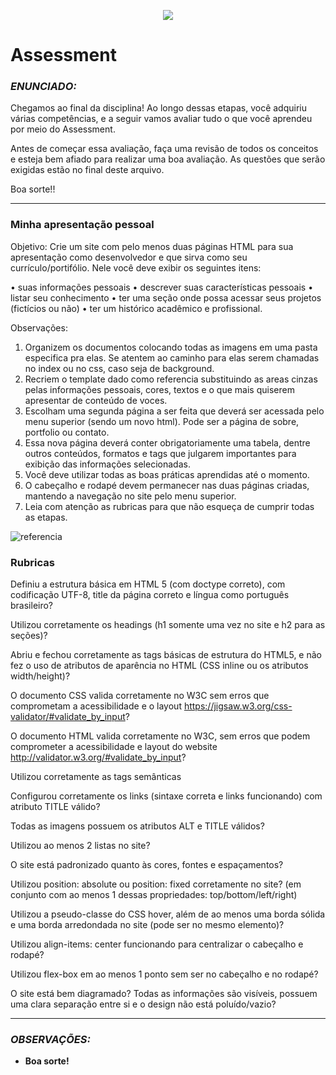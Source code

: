 <p align="center">
    <img src="https://www.infnet.edu.br/infnet/wp-content/themes/infnet.homepage//assets/img/LogoInfnetRodape.png"/>
</p>

# Assessment

### _ENUNCIADO:_

Chegamos ao final da disciplina! Ao longo dessas etapas, você adquiriu várias competências, e a seguir vamos avaliar tudo o que você aprendeu por meio do Assessment.

Antes de começar essa avaliação, faça uma revisão de todos os conceitos e esteja bem afiado para realizar uma boa avaliação. As questões que serão exigidas estão no final deste arquivo.

Boa sorte!!

---

### Minha apresentação pessoal

Objetivo: Crie um site com pelo menos duas páginas HTML para sua apresentação como desenvolvedor e que sirva como seu currículo/portifólio. Nele você deve exibir os seguintes itens:

• suas informações pessoais
• descrever suas características pessoais
• listar seu conhecimento
• ter uma seção onde possa acessar seus projetos (fictícios ou não)
• ter um histórico acadêmico e profissional.

Observações:

1. Organizem os documentos colocando todas as imagens em uma pasta especifica pra elas. Se atentem ao caminho para elas serem chamadas no index ou no css, caso seja de background.
2. Recriem o template dado como referencia substituindo as areas cinzas pelas informações pessoais, cores, textos e o que mais quiserem apresentar de conteúdo de voces.
3. Escolham uma segunda página a ser feita que deverá ser acessada pelo menu superior (sendo um novo html). Pode ser a página de sobre, portfolio ou contato.
4. Essa nova página deverá conter obrigatoriamente uma tabela, dentre outros conteúdos, formatos e tags que julgarem importantes para exibição das informações selecionadas.
5. Você deve utilizar todas as boas práticas aprendidas até o momento.
6. O cabeçalho e rodapé devem permanecer nas duas páginas criadas, mantendo a navegação no site pelo menu superior.
7. Leia com atenção as rubricas para que não esqueça de cumprir todas as etapas.

![referencia](referencia_2.jpg)

### Rubricas

Definiu a estrutura básica em HTML 5 (com doctype correto), com codificação UTF-8, title da página correto e língua como português brasileiro?

Utilizou corretamente os headings (h1 somente uma vez no site e h2 para as seções)?

Abriu e fechou corretamente as tags básicas de estrutura do HTML5, e não fez o uso de atributos de aparência no HTML (CSS inline ou os atributos width/height)?

O documento CSS valida corretamente no W3C sem erros que comprometam a acessibilidade e o layout https://jigsaw.w3.org/css-validator/#validate_by_input?

O documento HTML valida corretamente no W3C, sem erros que podem comprometer a acessibilidade e layout do website http://validator.w3.org/#validate_by_input?

Utilizou corretamente as tags semânticas

Configurou corretamente os links (sintaxe correta e links funcionando) com atributo TITLE válido?

Todas as imagens possuem os atributos ALT e TITLE válidos?

Utilizou ao menos 2 listas no site?

O site está padronizado quanto às cores, fontes e espaçamentos?

Utilizou position: absolute ou position: fixed corretamente no site? (em conjunto com ao menos 1 dessas propriedades: top/bottom/left/right)

Utilizou a pseudo-classe do CSS hover, além de ao menos uma borda sólida e uma borda arredondada no site (pode ser no mesmo elemento)?

Utilizou align-items: center funcionando para centralizar o cabeçalho e rodapé?

Utilizou flex-box em ao menos 1 ponto sem ser no cabeçalho e no rodapé?

O site está bem diagramado? Todas as informações são visíveis, possuem uma clara separação entre si e o design não está poluído/vazio?

---

### _OBSERVAÇÕES:_

- **Boa sorte!**

